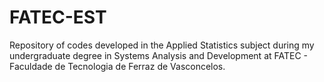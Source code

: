# FATEC-EST
Repository of codes developed in the Applied Statistics subject during my undergraduate degree in Systems Analysis and Development at FATEC - Faculdade de Tecnologia de Ferraz de Vasconcelos.
